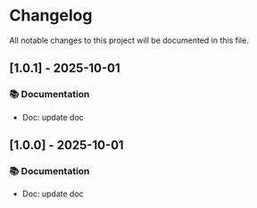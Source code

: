 # Changelog

All notable changes to this project will be documented in this file.

## [1.0.1] - 2025-10-01

### 📚 Documentation

- Doc: update doc

## [1.0.0] - 2025-10-01

### 📚 Documentation

- Doc: update doc

<!-- generated by git-cliff -->
